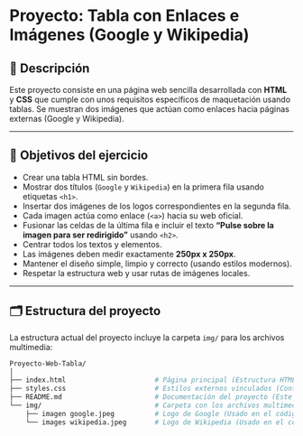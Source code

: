 

# Proyecto: Tabla con Enlaces e Imágenes (Google y Wikipedia)

## 📌 Descripción

Este proyecto consiste en una página web sencilla desarrollada con **HTML** y **CSS** que cumple con unos requisitos específicos de maquetación usando tablas. Se muestran dos imágenes que actúan como enlaces hacia páginas externas (Google y Wikipedia).

---

## 🎯 Objetivos del ejercicio

- Crear una tabla HTML sin bordes.
- Mostrar dos títulos (`Google` y `Wikipedia`) en la primera fila usando etiquetas `<h1>`.
- Insertar dos imágenes de los logos correspondientes en la segunda fila.
- Cada imagen actúa como enlace (`<a>`) hacia su web oficial.
- Fusionar las celdas de la última fila e incluir el texto **“Pulse sobre la imagen para ser redirigido”** usando `<h2>`.
- Centrar todos los textos y elementos.
- Las imágenes deben medir exactamente **250px x 250px**.
- Mantener el diseño simple, limpio y correcto (usando estilos modernos).
- Respetar la estructura web y usar rutas de imágenes locales.

---

## 🗂️ Estructura del proyecto

La estructura actual del proyecto incluye la carpeta `img/` para los archivos multimedia:

```bash
Proyecto-Web-Tabla/
│
├── index.html                      # Página principal (Estructura HTML)
├── styles.css                      # Estilos externos vinculados (Contiene el CSS moderno)
├── README.md                       # Documentación del proyecto (Este archivo)
└── img/                            # Carpeta con los archivos multimedia
    ├── imagen google.jpeg          # Logo de Google (Usado en el código)
    └── images wikipedia.jpeg       # Logo de Wikipedia (Usado en el código)


